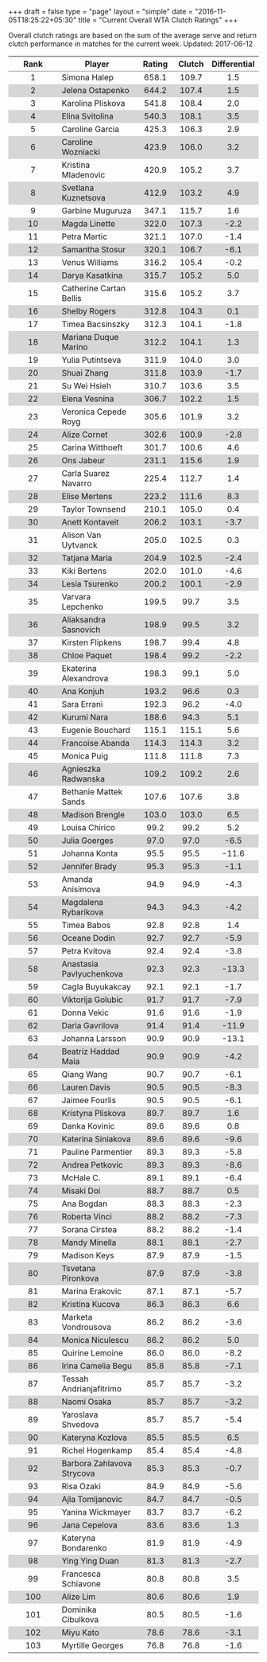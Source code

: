+++
draft = false
type = "page" 
layout = "simple"
date = "2016-11-05T18:25:22+05:30"
title = "Current Overall WTA Clutch Ratings"
+++


Overall clutch ratings are based on the sum of the average serve and return clutch performance in matches for the current week. Updated: 2017-06-12


<table class='gmisc_table' style='border-collapse: collapse; margin-top: 1em; margin-bottom: 1em;' >
<thead>
<tr>
<th style='border-bottom: 1px solid grey; border-top: 2px solid grey; text-align: center;'>Rank</th>
<th style='border-bottom: 1px solid grey; border-top: 2px solid grey; text-align: center;'>Player</th>
<th style='border-bottom: 1px solid grey; border-top: 2px solid grey; text-align: center;'>Rating</th>
<th style='border-bottom: 1px solid grey; border-top: 2px solid grey; text-align: center;'>Clutch</th>
<th style='border-bottom: 1px solid grey; border-top: 2px solid grey; text-align: center;'>Differential</th>
</tr>
</thead>
<tbody>
<tr>
<td style='width:40%; text-align: center;'>1</td>
<td style='width:40%; text-align: left;'>Simona Halep</td>
<td style='width:40%; text-align: center;'>658.1</td>
<td style='width:40%; text-align: center;'>109.7</td>
<td style='width:40%; text-align: center;'>1.5</td>
</tr>
<tr style='background-color: #d6d6d6;'>
<td style='width:40%; background-color: #d6d6d6; text-align: center;'>2</td>
<td style='width:40%; background-color: #d6d6d6; text-align: left;'>Jelena Ostapenko</td>
<td style='width:40%; background-color: #d6d6d6; text-align: center;'>644.2</td>
<td style='width:40%; background-color: #d6d6d6; text-align: center;'>107.4</td>
<td style='width:40%; background-color: #d6d6d6; text-align: center;'>1.5</td>
</tr>
<tr>
<td style='width:40%; text-align: center;'>3</td>
<td style='width:40%; text-align: left;'>Karolina Pliskova</td>
<td style='width:40%; text-align: center;'>541.8</td>
<td style='width:40%; text-align: center;'>108.4</td>
<td style='width:40%; text-align: center;'>2.0</td>
</tr>
<tr style='background-color: #d6d6d6;'>
<td style='width:40%; background-color: #d6d6d6; text-align: center;'>4</td>
<td style='width:40%; background-color: #d6d6d6; text-align: left;'>Elina Svitolina</td>
<td style='width:40%; background-color: #d6d6d6; text-align: center;'>540.3</td>
<td style='width:40%; background-color: #d6d6d6; text-align: center;'>108.1</td>
<td style='width:40%; background-color: #d6d6d6; text-align: center;'>3.5</td>
</tr>
<tr>
<td style='width:40%; text-align: center;'>5</td>
<td style='width:40%; text-align: left;'>Caroline Garcia</td>
<td style='width:40%; text-align: center;'>425.3</td>
<td style='width:40%; text-align: center;'>106.3</td>
<td style='width:40%; text-align: center;'>2.9</td>
</tr>
<tr style='background-color: #d6d6d6;'>
<td style='width:40%; background-color: #d6d6d6; text-align: center;'>6</td>
<td style='width:40%; background-color: #d6d6d6; text-align: left;'>Caroline Wozniacki</td>
<td style='width:40%; background-color: #d6d6d6; text-align: center;'>423.9</td>
<td style='width:40%; background-color: #d6d6d6; text-align: center;'>106.0</td>
<td style='width:40%; background-color: #d6d6d6; text-align: center;'>3.2</td>
</tr>
<tr>
<td style='width:40%; text-align: center;'>7</td>
<td style='width:40%; text-align: left;'>Kristina Mladenovic</td>
<td style='width:40%; text-align: center;'>420.9</td>
<td style='width:40%; text-align: center;'>105.2</td>
<td style='width:40%; text-align: center;'>3.7</td>
</tr>
<tr style='background-color: #d6d6d6;'>
<td style='width:40%; background-color: #d6d6d6; text-align: center;'>8</td>
<td style='width:40%; background-color: #d6d6d6; text-align: left;'>Svetlana Kuznetsova</td>
<td style='width:40%; background-color: #d6d6d6; text-align: center;'>412.9</td>
<td style='width:40%; background-color: #d6d6d6; text-align: center;'>103.2</td>
<td style='width:40%; background-color: #d6d6d6; text-align: center;'>4.9</td>
</tr>
<tr>
<td style='width:40%; text-align: center;'>9</td>
<td style='width:40%; text-align: left;'>Garbine Muguruza</td>
<td style='width:40%; text-align: center;'>347.1</td>
<td style='width:40%; text-align: center;'>115.7</td>
<td style='width:40%; text-align: center;'>1.6</td>
</tr>
<tr style='background-color: #d6d6d6;'>
<td style='width:40%; background-color: #d6d6d6; text-align: center;'>10</td>
<td style='width:40%; background-color: #d6d6d6; text-align: left;'>Magda Linette</td>
<td style='width:40%; background-color: #d6d6d6; text-align: center;'>322.0</td>
<td style='width:40%; background-color: #d6d6d6; text-align: center;'>107.3</td>
<td style='width:40%; background-color: #d6d6d6; text-align: center;'>-2.2</td>
</tr>
<tr>
<td style='width:40%; text-align: center;'>11</td>
<td style='width:40%; text-align: left;'>Petra Martic</td>
<td style='width:40%; text-align: center;'>321.1</td>
<td style='width:40%; text-align: center;'>107.0</td>
<td style='width:40%; text-align: center;'>-1.4</td>
</tr>
<tr style='background-color: #d6d6d6;'>
<td style='width:40%; background-color: #d6d6d6; text-align: center;'>12</td>
<td style='width:40%; background-color: #d6d6d6; text-align: left;'>Samantha Stosur</td>
<td style='width:40%; background-color: #d6d6d6; text-align: center;'>320.1</td>
<td style='width:40%; background-color: #d6d6d6; text-align: center;'>106.7</td>
<td style='width:40%; background-color: #d6d6d6; text-align: center;'>-6.1</td>
</tr>
<tr>
<td style='width:40%; text-align: center;'>13</td>
<td style='width:40%; text-align: left;'>Venus Williams</td>
<td style='width:40%; text-align: center;'>316.2</td>
<td style='width:40%; text-align: center;'>105.4</td>
<td style='width:40%; text-align: center;'>-0.2</td>
</tr>
<tr style='background-color: #d6d6d6;'>
<td style='width:40%; background-color: #d6d6d6; text-align: center;'>14</td>
<td style='width:40%; background-color: #d6d6d6; text-align: left;'>Darya Kasatkina</td>
<td style='width:40%; background-color: #d6d6d6; text-align: center;'>315.7</td>
<td style='width:40%; background-color: #d6d6d6; text-align: center;'>105.2</td>
<td style='width:40%; background-color: #d6d6d6; text-align: center;'>5.0</td>
</tr>
<tr>
<td style='width:40%; text-align: center;'>15</td>
<td style='width:40%; text-align: left;'>Catherine Cartan Bellis</td>
<td style='width:40%; text-align: center;'>315.6</td>
<td style='width:40%; text-align: center;'>105.2</td>
<td style='width:40%; text-align: center;'>3.7</td>
</tr>
<tr style='background-color: #d6d6d6;'>
<td style='width:40%; background-color: #d6d6d6; text-align: center;'>16</td>
<td style='width:40%; background-color: #d6d6d6; text-align: left;'>Shelby Rogers</td>
<td style='width:40%; background-color: #d6d6d6; text-align: center;'>312.8</td>
<td style='width:40%; background-color: #d6d6d6; text-align: center;'>104.3</td>
<td style='width:40%; background-color: #d6d6d6; text-align: center;'>0.1</td>
</tr>
<tr>
<td style='width:40%; text-align: center;'>17</td>
<td style='width:40%; text-align: left;'>Timea Bacsinszky</td>
<td style='width:40%; text-align: center;'>312.3</td>
<td style='width:40%; text-align: center;'>104.1</td>
<td style='width:40%; text-align: center;'>-1.8</td>
</tr>
<tr style='background-color: #d6d6d6;'>
<td style='width:40%; background-color: #d6d6d6; text-align: center;'>18</td>
<td style='width:40%; background-color: #d6d6d6; text-align: left;'>Mariana Duque Marino</td>
<td style='width:40%; background-color: #d6d6d6; text-align: center;'>312.2</td>
<td style='width:40%; background-color: #d6d6d6; text-align: center;'>104.1</td>
<td style='width:40%; background-color: #d6d6d6; text-align: center;'>1.3</td>
</tr>
<tr>
<td style='width:40%; text-align: center;'>19</td>
<td style='width:40%; text-align: left;'>Yulia Putintseva</td>
<td style='width:40%; text-align: center;'>311.9</td>
<td style='width:40%; text-align: center;'>104.0</td>
<td style='width:40%; text-align: center;'>3.0</td>
</tr>
<tr style='background-color: #d6d6d6;'>
<td style='width:40%; background-color: #d6d6d6; text-align: center;'>20</td>
<td style='width:40%; background-color: #d6d6d6; text-align: left;'>Shuai Zhang</td>
<td style='width:40%; background-color: #d6d6d6; text-align: center;'>311.8</td>
<td style='width:40%; background-color: #d6d6d6; text-align: center;'>103.9</td>
<td style='width:40%; background-color: #d6d6d6; text-align: center;'>-1.7</td>
</tr>
<tr>
<td style='width:40%; text-align: center;'>21</td>
<td style='width:40%; text-align: left;'>Su Wei Hsieh</td>
<td style='width:40%; text-align: center;'>310.7</td>
<td style='width:40%; text-align: center;'>103.6</td>
<td style='width:40%; text-align: center;'>3.5</td>
</tr>
<tr style='background-color: #d6d6d6;'>
<td style='width:40%; background-color: #d6d6d6; text-align: center;'>22</td>
<td style='width:40%; background-color: #d6d6d6; text-align: left;'>Elena Vesnina</td>
<td style='width:40%; background-color: #d6d6d6; text-align: center;'>306.7</td>
<td style='width:40%; background-color: #d6d6d6; text-align: center;'>102.2</td>
<td style='width:40%; background-color: #d6d6d6; text-align: center;'>1.5</td>
</tr>
<tr>
<td style='width:40%; text-align: center;'>23</td>
<td style='width:40%; text-align: left;'>Veronica Cepede Royg</td>
<td style='width:40%; text-align: center;'>305.6</td>
<td style='width:40%; text-align: center;'>101.9</td>
<td style='width:40%; text-align: center;'>3.2</td>
</tr>
<tr style='background-color: #d6d6d6;'>
<td style='width:40%; background-color: #d6d6d6; text-align: center;'>24</td>
<td style='width:40%; background-color: #d6d6d6; text-align: left;'>Alize Cornet</td>
<td style='width:40%; background-color: #d6d6d6; text-align: center;'>302.6</td>
<td style='width:40%; background-color: #d6d6d6; text-align: center;'>100.9</td>
<td style='width:40%; background-color: #d6d6d6; text-align: center;'>-2.8</td>
</tr>
<tr>
<td style='width:40%; text-align: center;'>25</td>
<td style='width:40%; text-align: left;'>Carina Witthoeft</td>
<td style='width:40%; text-align: center;'>301.7</td>
<td style='width:40%; text-align: center;'>100.6</td>
<td style='width:40%; text-align: center;'>4.6</td>
</tr>
<tr style='background-color: #d6d6d6;'>
<td style='width:40%; background-color: #d6d6d6; text-align: center;'>26</td>
<td style='width:40%; background-color: #d6d6d6; text-align: left;'>Ons Jabeur</td>
<td style='width:40%; background-color: #d6d6d6; text-align: center;'>231.1</td>
<td style='width:40%; background-color: #d6d6d6; text-align: center;'>115.6</td>
<td style='width:40%; background-color: #d6d6d6; text-align: center;'>1.9</td>
</tr>
<tr>
<td style='width:40%; text-align: center;'>27</td>
<td style='width:40%; text-align: left;'>Carla Suarez Navarro</td>
<td style='width:40%; text-align: center;'>225.4</td>
<td style='width:40%; text-align: center;'>112.7</td>
<td style='width:40%; text-align: center;'>1.4</td>
</tr>
<tr style='background-color: #d6d6d6;'>
<td style='width:40%; background-color: #d6d6d6; text-align: center;'>28</td>
<td style='width:40%; background-color: #d6d6d6; text-align: left;'>Elise Mertens</td>
<td style='width:40%; background-color: #d6d6d6; text-align: center;'>223.2</td>
<td style='width:40%; background-color: #d6d6d6; text-align: center;'>111.6</td>
<td style='width:40%; background-color: #d6d6d6; text-align: center;'>8.3</td>
</tr>
<tr>
<td style='width:40%; text-align: center;'>29</td>
<td style='width:40%; text-align: left;'>Taylor Townsend</td>
<td style='width:40%; text-align: center;'>210.1</td>
<td style='width:40%; text-align: center;'>105.0</td>
<td style='width:40%; text-align: center;'>0.4</td>
</tr>
<tr style='background-color: #d6d6d6;'>
<td style='width:40%; background-color: #d6d6d6; text-align: center;'>30</td>
<td style='width:40%; background-color: #d6d6d6; text-align: left;'>Anett Kontaveit</td>
<td style='width:40%; background-color: #d6d6d6; text-align: center;'>206.2</td>
<td style='width:40%; background-color: #d6d6d6; text-align: center;'>103.1</td>
<td style='width:40%; background-color: #d6d6d6; text-align: center;'>-3.7</td>
</tr>
<tr>
<td style='width:40%; text-align: center;'>31</td>
<td style='width:40%; text-align: left;'>Alison Van Uytvanck</td>
<td style='width:40%; text-align: center;'>205.0</td>
<td style='width:40%; text-align: center;'>102.5</td>
<td style='width:40%; text-align: center;'>0.3</td>
</tr>
<tr style='background-color: #d6d6d6;'>
<td style='width:40%; background-color: #d6d6d6; text-align: center;'>32</td>
<td style='width:40%; background-color: #d6d6d6; text-align: left;'>Tatjana Maria</td>
<td style='width:40%; background-color: #d6d6d6; text-align: center;'>204.9</td>
<td style='width:40%; background-color: #d6d6d6; text-align: center;'>102.5</td>
<td style='width:40%; background-color: #d6d6d6; text-align: center;'>-2.4</td>
</tr>
<tr>
<td style='width:40%; text-align: center;'>33</td>
<td style='width:40%; text-align: left;'>Kiki Bertens</td>
<td style='width:40%; text-align: center;'>202.0</td>
<td style='width:40%; text-align: center;'>101.0</td>
<td style='width:40%; text-align: center;'>-4.6</td>
</tr>
<tr style='background-color: #d6d6d6;'>
<td style='width:40%; background-color: #d6d6d6; text-align: center;'>34</td>
<td style='width:40%; background-color: #d6d6d6; text-align: left;'>Lesia Tsurenko</td>
<td style='width:40%; background-color: #d6d6d6; text-align: center;'>200.2</td>
<td style='width:40%; background-color: #d6d6d6; text-align: center;'>100.1</td>
<td style='width:40%; background-color: #d6d6d6; text-align: center;'>-2.9</td>
</tr>
<tr>
<td style='width:40%; text-align: center;'>35</td>
<td style='width:40%; text-align: left;'>Varvara Lepchenko</td>
<td style='width:40%; text-align: center;'>199.5</td>
<td style='width:40%; text-align: center;'>99.7</td>
<td style='width:40%; text-align: center;'>3.5</td>
</tr>
<tr style='background-color: #d6d6d6;'>
<td style='width:40%; background-color: #d6d6d6; text-align: center;'>36</td>
<td style='width:40%; background-color: #d6d6d6; text-align: left;'>Aliaksandra Sasnovich</td>
<td style='width:40%; background-color: #d6d6d6; text-align: center;'>198.9</td>
<td style='width:40%; background-color: #d6d6d6; text-align: center;'>99.5</td>
<td style='width:40%; background-color: #d6d6d6; text-align: center;'>3.2</td>
</tr>
<tr>
<td style='width:40%; text-align: center;'>37</td>
<td style='width:40%; text-align: left;'>Kirsten Flipkens</td>
<td style='width:40%; text-align: center;'>198.7</td>
<td style='width:40%; text-align: center;'>99.4</td>
<td style='width:40%; text-align: center;'>4.8</td>
</tr>
<tr style='background-color: #d6d6d6;'>
<td style='width:40%; background-color: #d6d6d6; text-align: center;'>38</td>
<td style='width:40%; background-color: #d6d6d6; text-align: left;'>Chloe Paquet</td>
<td style='width:40%; background-color: #d6d6d6; text-align: center;'>198.4</td>
<td style='width:40%; background-color: #d6d6d6; text-align: center;'>99.2</td>
<td style='width:40%; background-color: #d6d6d6; text-align: center;'>-2.2</td>
</tr>
<tr>
<td style='width:40%; text-align: center;'>39</td>
<td style='width:40%; text-align: left;'>Ekaterina Alexandrova</td>
<td style='width:40%; text-align: center;'>198.3</td>
<td style='width:40%; text-align: center;'>99.1</td>
<td style='width:40%; text-align: center;'>5.0</td>
</tr>
<tr style='background-color: #d6d6d6;'>
<td style='width:40%; background-color: #d6d6d6; text-align: center;'>40</td>
<td style='width:40%; background-color: #d6d6d6; text-align: left;'>Ana Konjuh</td>
<td style='width:40%; background-color: #d6d6d6; text-align: center;'>193.2</td>
<td style='width:40%; background-color: #d6d6d6; text-align: center;'>96.6</td>
<td style='width:40%; background-color: #d6d6d6; text-align: center;'>0.3</td>
</tr>
<tr>
<td style='width:40%; text-align: center;'>41</td>
<td style='width:40%; text-align: left;'>Sara Errani</td>
<td style='width:40%; text-align: center;'>192.3</td>
<td style='width:40%; text-align: center;'>96.2</td>
<td style='width:40%; text-align: center;'>-4.0</td>
</tr>
<tr style='background-color: #d6d6d6;'>
<td style='width:40%; background-color: #d6d6d6; text-align: center;'>42</td>
<td style='width:40%; background-color: #d6d6d6; text-align: left;'>Kurumi Nara</td>
<td style='width:40%; background-color: #d6d6d6; text-align: center;'>188.6</td>
<td style='width:40%; background-color: #d6d6d6; text-align: center;'>94.3</td>
<td style='width:40%; background-color: #d6d6d6; text-align: center;'>5.1</td>
</tr>
<tr>
<td style='width:40%; text-align: center;'>43</td>
<td style='width:40%; text-align: left;'>Eugenie Bouchard</td>
<td style='width:40%; text-align: center;'>115.1</td>
<td style='width:40%; text-align: center;'>115.1</td>
<td style='width:40%; text-align: center;'>5.6</td>
</tr>
<tr style='background-color: #d6d6d6;'>
<td style='width:40%; background-color: #d6d6d6; text-align: center;'>44</td>
<td style='width:40%; background-color: #d6d6d6; text-align: left;'>Francoise Abanda</td>
<td style='width:40%; background-color: #d6d6d6; text-align: center;'>114.3</td>
<td style='width:40%; background-color: #d6d6d6; text-align: center;'>114.3</td>
<td style='width:40%; background-color: #d6d6d6; text-align: center;'>3.2</td>
</tr>
<tr>
<td style='width:40%; text-align: center;'>45</td>
<td style='width:40%; text-align: left;'>Monica Puig</td>
<td style='width:40%; text-align: center;'>111.8</td>
<td style='width:40%; text-align: center;'>111.8</td>
<td style='width:40%; text-align: center;'>7.3</td>
</tr>
<tr style='background-color: #d6d6d6;'>
<td style='width:40%; background-color: #d6d6d6; text-align: center;'>46</td>
<td style='width:40%; background-color: #d6d6d6; text-align: left;'>Agnieszka Radwanska</td>
<td style='width:40%; background-color: #d6d6d6; text-align: center;'>109.2</td>
<td style='width:40%; background-color: #d6d6d6; text-align: center;'>109.2</td>
<td style='width:40%; background-color: #d6d6d6; text-align: center;'>2.6</td>
</tr>
<tr>
<td style='width:40%; text-align: center;'>47</td>
<td style='width:40%; text-align: left;'>Bethanie Mattek Sands</td>
<td style='width:40%; text-align: center;'>107.6</td>
<td style='width:40%; text-align: center;'>107.6</td>
<td style='width:40%; text-align: center;'>3.8</td>
</tr>
<tr style='background-color: #d6d6d6;'>
<td style='width:40%; background-color: #d6d6d6; text-align: center;'>48</td>
<td style='width:40%; background-color: #d6d6d6; text-align: left;'>Madison Brengle</td>
<td style='width:40%; background-color: #d6d6d6; text-align: center;'>103.0</td>
<td style='width:40%; background-color: #d6d6d6; text-align: center;'>103.0</td>
<td style='width:40%; background-color: #d6d6d6; text-align: center;'>6.5</td>
</tr>
<tr>
<td style='width:40%; text-align: center;'>49</td>
<td style='width:40%; text-align: left;'>Louisa Chirico</td>
<td style='width:40%; text-align: center;'>99.2</td>
<td style='width:40%; text-align: center;'>99.2</td>
<td style='width:40%; text-align: center;'>5.2</td>
</tr>
<tr style='background-color: #d6d6d6;'>
<td style='width:40%; background-color: #d6d6d6; text-align: center;'>50</td>
<td style='width:40%; background-color: #d6d6d6; text-align: left;'>Julia Goerges</td>
<td style='width:40%; background-color: #d6d6d6; text-align: center;'>97.0</td>
<td style='width:40%; background-color: #d6d6d6; text-align: center;'>97.0</td>
<td style='width:40%; background-color: #d6d6d6; text-align: center;'>-6.5</td>
</tr>
<tr>
<td style='width:40%; text-align: center;'>51</td>
<td style='width:40%; text-align: left;'>Johanna Konta</td>
<td style='width:40%; text-align: center;'>95.5</td>
<td style='width:40%; text-align: center;'>95.5</td>
<td style='width:40%; text-align: center;'>-11.6</td>
</tr>
<tr style='background-color: #d6d6d6;'>
<td style='width:40%; background-color: #d6d6d6; text-align: center;'>52</td>
<td style='width:40%; background-color: #d6d6d6; text-align: left;'>Jennifer Brady</td>
<td style='width:40%; background-color: #d6d6d6; text-align: center;'>95.3</td>
<td style='width:40%; background-color: #d6d6d6; text-align: center;'>95.3</td>
<td style='width:40%; background-color: #d6d6d6; text-align: center;'>-1.1</td>
</tr>
<tr>
<td style='width:40%; text-align: center;'>53</td>
<td style='width:40%; text-align: left;'>Amanda Anisimova</td>
<td style='width:40%; text-align: center;'>94.9</td>
<td style='width:40%; text-align: center;'>94.9</td>
<td style='width:40%; text-align: center;'>-4.3</td>
</tr>
<tr style='background-color: #d6d6d6;'>
<td style='width:40%; background-color: #d6d6d6; text-align: center;'>54</td>
<td style='width:40%; background-color: #d6d6d6; text-align: left;'>Magdalena Rybarikova</td>
<td style='width:40%; background-color: #d6d6d6; text-align: center;'>94.3</td>
<td style='width:40%; background-color: #d6d6d6; text-align: center;'>94.3</td>
<td style='width:40%; background-color: #d6d6d6; text-align: center;'>-4.2</td>
</tr>
<tr>
<td style='width:40%; text-align: center;'>55</td>
<td style='width:40%; text-align: left;'>Timea Babos</td>
<td style='width:40%; text-align: center;'>92.8</td>
<td style='width:40%; text-align: center;'>92.8</td>
<td style='width:40%; text-align: center;'>1.4</td>
</tr>
<tr style='background-color: #d6d6d6;'>
<td style='width:40%; background-color: #d6d6d6; text-align: center;'>56</td>
<td style='width:40%; background-color: #d6d6d6; text-align: left;'>Oceane Dodin</td>
<td style='width:40%; background-color: #d6d6d6; text-align: center;'>92.7</td>
<td style='width:40%; background-color: #d6d6d6; text-align: center;'>92.7</td>
<td style='width:40%; background-color: #d6d6d6; text-align: center;'>-5.9</td>
</tr>
<tr>
<td style='width:40%; text-align: center;'>57</td>
<td style='width:40%; text-align: left;'>Petra Kvitova</td>
<td style='width:40%; text-align: center;'>92.4</td>
<td style='width:40%; text-align: center;'>92.4</td>
<td style='width:40%; text-align: center;'>-3.8</td>
</tr>
<tr style='background-color: #d6d6d6;'>
<td style='width:40%; background-color: #d6d6d6; text-align: center;'>58</td>
<td style='width:40%; background-color: #d6d6d6; text-align: left;'>Anastasia Pavlyuchenkova</td>
<td style='width:40%; background-color: #d6d6d6; text-align: center;'>92.3</td>
<td style='width:40%; background-color: #d6d6d6; text-align: center;'>92.3</td>
<td style='width:40%; background-color: #d6d6d6; text-align: center;'>-13.3</td>
</tr>
<tr>
<td style='width:40%; text-align: center;'>59</td>
<td style='width:40%; text-align: left;'>Cagla Buyukakcay</td>
<td style='width:40%; text-align: center;'>92.1</td>
<td style='width:40%; text-align: center;'>92.1</td>
<td style='width:40%; text-align: center;'>-1.7</td>
</tr>
<tr style='background-color: #d6d6d6;'>
<td style='width:40%; background-color: #d6d6d6; text-align: center;'>60</td>
<td style='width:40%; background-color: #d6d6d6; text-align: left;'>Viktorija Golubic</td>
<td style='width:40%; background-color: #d6d6d6; text-align: center;'>91.7</td>
<td style='width:40%; background-color: #d6d6d6; text-align: center;'>91.7</td>
<td style='width:40%; background-color: #d6d6d6; text-align: center;'>-7.9</td>
</tr>
<tr>
<td style='width:40%; text-align: center;'>61</td>
<td style='width:40%; text-align: left;'>Donna Vekic</td>
<td style='width:40%; text-align: center;'>91.6</td>
<td style='width:40%; text-align: center;'>91.6</td>
<td style='width:40%; text-align: center;'>-1.9</td>
</tr>
<tr style='background-color: #d6d6d6;'>
<td style='width:40%; background-color: #d6d6d6; text-align: center;'>62</td>
<td style='width:40%; background-color: #d6d6d6; text-align: left;'>Daria Gavrilova</td>
<td style='width:40%; background-color: #d6d6d6; text-align: center;'>91.4</td>
<td style='width:40%; background-color: #d6d6d6; text-align: center;'>91.4</td>
<td style='width:40%; background-color: #d6d6d6; text-align: center;'>-11.9</td>
</tr>
<tr>
<td style='width:40%; text-align: center;'>63</td>
<td style='width:40%; text-align: left;'>Johanna Larsson</td>
<td style='width:40%; text-align: center;'>90.9</td>
<td style='width:40%; text-align: center;'>90.9</td>
<td style='width:40%; text-align: center;'>-13.1</td>
</tr>
<tr style='background-color: #d6d6d6;'>
<td style='width:40%; background-color: #d6d6d6; text-align: center;'>64</td>
<td style='width:40%; background-color: #d6d6d6; text-align: left;'>Beatriz Haddad Maia</td>
<td style='width:40%; background-color: #d6d6d6; text-align: center;'>90.9</td>
<td style='width:40%; background-color: #d6d6d6; text-align: center;'>90.9</td>
<td style='width:40%; background-color: #d6d6d6; text-align: center;'>-4.2</td>
</tr>
<tr>
<td style='width:40%; text-align: center;'>65</td>
<td style='width:40%; text-align: left;'>Qiang Wang</td>
<td style='width:40%; text-align: center;'>90.7</td>
<td style='width:40%; text-align: center;'>90.7</td>
<td style='width:40%; text-align: center;'>-6.1</td>
</tr>
<tr style='background-color: #d6d6d6;'>
<td style='width:40%; background-color: #d6d6d6; text-align: center;'>66</td>
<td style='width:40%; background-color: #d6d6d6; text-align: left;'>Lauren Davis</td>
<td style='width:40%; background-color: #d6d6d6; text-align: center;'>90.5</td>
<td style='width:40%; background-color: #d6d6d6; text-align: center;'>90.5</td>
<td style='width:40%; background-color: #d6d6d6; text-align: center;'>-8.3</td>
</tr>
<tr>
<td style='width:40%; text-align: center;'>67</td>
<td style='width:40%; text-align: left;'>Jaimee Fourlis</td>
<td style='width:40%; text-align: center;'>90.5</td>
<td style='width:40%; text-align: center;'>90.5</td>
<td style='width:40%; text-align: center;'>-6.1</td>
</tr>
<tr style='background-color: #d6d6d6;'>
<td style='width:40%; background-color: #d6d6d6; text-align: center;'>68</td>
<td style='width:40%; background-color: #d6d6d6; text-align: left;'>Kristyna Pliskova</td>
<td style='width:40%; background-color: #d6d6d6; text-align: center;'>89.7</td>
<td style='width:40%; background-color: #d6d6d6; text-align: center;'>89.7</td>
<td style='width:40%; background-color: #d6d6d6; text-align: center;'>1.6</td>
</tr>
<tr>
<td style='width:40%; text-align: center;'>69</td>
<td style='width:40%; text-align: left;'>Danka Kovinic</td>
<td style='width:40%; text-align: center;'>89.6</td>
<td style='width:40%; text-align: center;'>89.6</td>
<td style='width:40%; text-align: center;'>0.8</td>
</tr>
<tr style='background-color: #d6d6d6;'>
<td style='width:40%; background-color: #d6d6d6; text-align: center;'>70</td>
<td style='width:40%; background-color: #d6d6d6; text-align: left;'>Katerina Siniakova</td>
<td style='width:40%; background-color: #d6d6d6; text-align: center;'>89.6</td>
<td style='width:40%; background-color: #d6d6d6; text-align: center;'>89.6</td>
<td style='width:40%; background-color: #d6d6d6; text-align: center;'>-9.6</td>
</tr>
<tr>
<td style='width:40%; text-align: center;'>71</td>
<td style='width:40%; text-align: left;'>Pauline Parmentier</td>
<td style='width:40%; text-align: center;'>89.3</td>
<td style='width:40%; text-align: center;'>89.3</td>
<td style='width:40%; text-align: center;'>-5.8</td>
</tr>
<tr style='background-color: #d6d6d6;'>
<td style='width:40%; background-color: #d6d6d6; text-align: center;'>72</td>
<td style='width:40%; background-color: #d6d6d6; text-align: left;'>Andrea Petkovic</td>
<td style='width:40%; background-color: #d6d6d6; text-align: center;'>89.3</td>
<td style='width:40%; background-color: #d6d6d6; text-align: center;'>89.3</td>
<td style='width:40%; background-color: #d6d6d6; text-align: center;'>-8.6</td>
</tr>
<tr>
<td style='width:40%; text-align: center;'>73</td>
<td style='width:40%; text-align: left;'>McHale C.</td>
<td style='width:40%; text-align: center;'>89.1</td>
<td style='width:40%; text-align: center;'>89.1</td>
<td style='width:40%; text-align: center;'>-6.4</td>
</tr>
<tr style='background-color: #d6d6d6;'>
<td style='width:40%; background-color: #d6d6d6; text-align: center;'>74</td>
<td style='width:40%; background-color: #d6d6d6; text-align: left;'>Misaki Doi</td>
<td style='width:40%; background-color: #d6d6d6; text-align: center;'>88.7</td>
<td style='width:40%; background-color: #d6d6d6; text-align: center;'>88.7</td>
<td style='width:40%; background-color: #d6d6d6; text-align: center;'>0.5</td>
</tr>
<tr>
<td style='width:40%; text-align: center;'>75</td>
<td style='width:40%; text-align: left;'>Ana Bogdan</td>
<td style='width:40%; text-align: center;'>88.3</td>
<td style='width:40%; text-align: center;'>88.3</td>
<td style='width:40%; text-align: center;'>-2.3</td>
</tr>
<tr style='background-color: #d6d6d6;'>
<td style='width:40%; background-color: #d6d6d6; text-align: center;'>76</td>
<td style='width:40%; background-color: #d6d6d6; text-align: left;'>Roberta Vinci</td>
<td style='width:40%; background-color: #d6d6d6; text-align: center;'>88.2</td>
<td style='width:40%; background-color: #d6d6d6; text-align: center;'>88.2</td>
<td style='width:40%; background-color: #d6d6d6; text-align: center;'>-7.3</td>
</tr>
<tr>
<td style='width:40%; text-align: center;'>77</td>
<td style='width:40%; text-align: left;'>Sorana Cirstea</td>
<td style='width:40%; text-align: center;'>88.2</td>
<td style='width:40%; text-align: center;'>88.2</td>
<td style='width:40%; text-align: center;'>-1.4</td>
</tr>
<tr style='background-color: #d6d6d6;'>
<td style='width:40%; background-color: #d6d6d6; text-align: center;'>78</td>
<td style='width:40%; background-color: #d6d6d6; text-align: left;'>Mandy Minella</td>
<td style='width:40%; background-color: #d6d6d6; text-align: center;'>88.1</td>
<td style='width:40%; background-color: #d6d6d6; text-align: center;'>88.1</td>
<td style='width:40%; background-color: #d6d6d6; text-align: center;'>-2.7</td>
</tr>
<tr>
<td style='width:40%; text-align: center;'>79</td>
<td style='width:40%; text-align: left;'>Madison Keys</td>
<td style='width:40%; text-align: center;'>87.9</td>
<td style='width:40%; text-align: center;'>87.9</td>
<td style='width:40%; text-align: center;'>-1.5</td>
</tr>
<tr style='background-color: #d6d6d6;'>
<td style='width:40%; background-color: #d6d6d6; text-align: center;'>80</td>
<td style='width:40%; background-color: #d6d6d6; text-align: left;'>Tsvetana Pironkova</td>
<td style='width:40%; background-color: #d6d6d6; text-align: center;'>87.9</td>
<td style='width:40%; background-color: #d6d6d6; text-align: center;'>87.9</td>
<td style='width:40%; background-color: #d6d6d6; text-align: center;'>-3.8</td>
</tr>
<tr>
<td style='width:40%; text-align: center;'>81</td>
<td style='width:40%; text-align: left;'>Marina Erakovic</td>
<td style='width:40%; text-align: center;'>87.1</td>
<td style='width:40%; text-align: center;'>87.1</td>
<td style='width:40%; text-align: center;'>-5.7</td>
</tr>
<tr style='background-color: #d6d6d6;'>
<td style='width:40%; background-color: #d6d6d6; text-align: center;'>82</td>
<td style='width:40%; background-color: #d6d6d6; text-align: left;'>Kristina Kucova</td>
<td style='width:40%; background-color: #d6d6d6; text-align: center;'>86.3</td>
<td style='width:40%; background-color: #d6d6d6; text-align: center;'>86.3</td>
<td style='width:40%; background-color: #d6d6d6; text-align: center;'>6.6</td>
</tr>
<tr>
<td style='width:40%; text-align: center;'>83</td>
<td style='width:40%; text-align: left;'>Marketa Vondrousova</td>
<td style='width:40%; text-align: center;'>86.2</td>
<td style='width:40%; text-align: center;'>86.2</td>
<td style='width:40%; text-align: center;'>-3.6</td>
</tr>
<tr style='background-color: #d6d6d6;'>
<td style='width:40%; background-color: #d6d6d6; text-align: center;'>84</td>
<td style='width:40%; background-color: #d6d6d6; text-align: left;'>Monica Niculescu</td>
<td style='width:40%; background-color: #d6d6d6; text-align: center;'>86.2</td>
<td style='width:40%; background-color: #d6d6d6; text-align: center;'>86.2</td>
<td style='width:40%; background-color: #d6d6d6; text-align: center;'>5.0</td>
</tr>
<tr>
<td style='width:40%; text-align: center;'>85</td>
<td style='width:40%; text-align: left;'>Quirine Lemoine</td>
<td style='width:40%; text-align: center;'>86.0</td>
<td style='width:40%; text-align: center;'>86.0</td>
<td style='width:40%; text-align: center;'>-8.2</td>
</tr>
<tr style='background-color: #d6d6d6;'>
<td style='width:40%; background-color: #d6d6d6; text-align: center;'>86</td>
<td style='width:40%; background-color: #d6d6d6; text-align: left;'>Irina Camelia Begu</td>
<td style='width:40%; background-color: #d6d6d6; text-align: center;'>85.8</td>
<td style='width:40%; background-color: #d6d6d6; text-align: center;'>85.8</td>
<td style='width:40%; background-color: #d6d6d6; text-align: center;'>-7.1</td>
</tr>
<tr>
<td style='width:40%; text-align: center;'>87</td>
<td style='width:40%; text-align: left;'>Tessah Andrianjafitrimo</td>
<td style='width:40%; text-align: center;'>85.7</td>
<td style='width:40%; text-align: center;'>85.7</td>
<td style='width:40%; text-align: center;'>-3.2</td>
</tr>
<tr style='background-color: #d6d6d6;'>
<td style='width:40%; background-color: #d6d6d6; text-align: center;'>88</td>
<td style='width:40%; background-color: #d6d6d6; text-align: left;'>Naomi Osaka</td>
<td style='width:40%; background-color: #d6d6d6; text-align: center;'>85.7</td>
<td style='width:40%; background-color: #d6d6d6; text-align: center;'>85.7</td>
<td style='width:40%; background-color: #d6d6d6; text-align: center;'>-3.2</td>
</tr>
<tr>
<td style='width:40%; text-align: center;'>89</td>
<td style='width:40%; text-align: left;'>Yaroslava Shvedova</td>
<td style='width:40%; text-align: center;'>85.7</td>
<td style='width:40%; text-align: center;'>85.7</td>
<td style='width:40%; text-align: center;'>-5.4</td>
</tr>
<tr style='background-color: #d6d6d6;'>
<td style='width:40%; background-color: #d6d6d6; text-align: center;'>90</td>
<td style='width:40%; background-color: #d6d6d6; text-align: left;'>Kateryna Kozlova</td>
<td style='width:40%; background-color: #d6d6d6; text-align: center;'>85.5</td>
<td style='width:40%; background-color: #d6d6d6; text-align: center;'>85.5</td>
<td style='width:40%; background-color: #d6d6d6; text-align: center;'>6.5</td>
</tr>
<tr>
<td style='width:40%; text-align: center;'>91</td>
<td style='width:40%; text-align: left;'>Richel Hogenkamp</td>
<td style='width:40%; text-align: center;'>85.4</td>
<td style='width:40%; text-align: center;'>85.4</td>
<td style='width:40%; text-align: center;'>-4.8</td>
</tr>
<tr style='background-color: #d6d6d6;'>
<td style='width:40%; background-color: #d6d6d6; text-align: center;'>92</td>
<td style='width:40%; background-color: #d6d6d6; text-align: left;'>Barbora Zahlavova Strycova</td>
<td style='width:40%; background-color: #d6d6d6; text-align: center;'>85.3</td>
<td style='width:40%; background-color: #d6d6d6; text-align: center;'>85.3</td>
<td style='width:40%; background-color: #d6d6d6; text-align: center;'>-0.7</td>
</tr>
<tr>
<td style='width:40%; text-align: center;'>93</td>
<td style='width:40%; text-align: left;'>Risa Ozaki</td>
<td style='width:40%; text-align: center;'>84.9</td>
<td style='width:40%; text-align: center;'>84.9</td>
<td style='width:40%; text-align: center;'>-5.6</td>
</tr>
<tr style='background-color: #d6d6d6;'>
<td style='width:40%; background-color: #d6d6d6; text-align: center;'>94</td>
<td style='width:40%; background-color: #d6d6d6; text-align: left;'>Ajla Tomljanovic</td>
<td style='width:40%; background-color: #d6d6d6; text-align: center;'>84.7</td>
<td style='width:40%; background-color: #d6d6d6; text-align: center;'>84.7</td>
<td style='width:40%; background-color: #d6d6d6; text-align: center;'>-0.5</td>
</tr>
<tr>
<td style='width:40%; text-align: center;'>95</td>
<td style='width:40%; text-align: left;'>Yanina Wickmayer</td>
<td style='width:40%; text-align: center;'>83.7</td>
<td style='width:40%; text-align: center;'>83.7</td>
<td style='width:40%; text-align: center;'>-6.2</td>
</tr>
<tr style='background-color: #d6d6d6;'>
<td style='width:40%; background-color: #d6d6d6; text-align: center;'>96</td>
<td style='width:40%; background-color: #d6d6d6; text-align: left;'>Jana Cepelova</td>
<td style='width:40%; background-color: #d6d6d6; text-align: center;'>83.6</td>
<td style='width:40%; background-color: #d6d6d6; text-align: center;'>83.6</td>
<td style='width:40%; background-color: #d6d6d6; text-align: center;'>1.3</td>
</tr>
<tr>
<td style='width:40%; text-align: center;'>97</td>
<td style='width:40%; text-align: left;'>Kateryna Bondarenko</td>
<td style='width:40%; text-align: center;'>81.9</td>
<td style='width:40%; text-align: center;'>81.9</td>
<td style='width:40%; text-align: center;'>-4.9</td>
</tr>
<tr style='background-color: #d6d6d6;'>
<td style='width:40%; background-color: #d6d6d6; text-align: center;'>98</td>
<td style='width:40%; background-color: #d6d6d6; text-align: left;'>Ying Ying Duan</td>
<td style='width:40%; background-color: #d6d6d6; text-align: center;'>81.3</td>
<td style='width:40%; background-color: #d6d6d6; text-align: center;'>81.3</td>
<td style='width:40%; background-color: #d6d6d6; text-align: center;'>-2.7</td>
</tr>
<tr>
<td style='width:40%; text-align: center;'>99</td>
<td style='width:40%; text-align: left;'>Francesca Schiavone</td>
<td style='width:40%; text-align: center;'>80.8</td>
<td style='width:40%; text-align: center;'>80.8</td>
<td style='width:40%; text-align: center;'>3.5</td>
</tr>
<tr style='background-color: #d6d6d6;'>
<td style='width:40%; background-color: #d6d6d6; text-align: center;'>100</td>
<td style='width:40%; background-color: #d6d6d6; text-align: left;'>Alize Lim</td>
<td style='width:40%; background-color: #d6d6d6; text-align: center;'>80.6</td>
<td style='width:40%; background-color: #d6d6d6; text-align: center;'>80.6</td>
<td style='width:40%; background-color: #d6d6d6; text-align: center;'>1.9</td>
</tr>
<tr>
<td style='width:40%; text-align: center;'>101</td>
<td style='width:40%; text-align: left;'>Dominika Cibulkova</td>
<td style='width:40%; text-align: center;'>80.5</td>
<td style='width:40%; text-align: center;'>80.5</td>
<td style='width:40%; text-align: center;'>-1.6</td>
</tr>
<tr style='background-color: #d6d6d6;'>
<td style='width:40%; background-color: #d6d6d6; text-align: center;'>102</td>
<td style='width:40%; background-color: #d6d6d6; text-align: left;'>Miyu Kato</td>
<td style='width:40%; background-color: #d6d6d6; text-align: center;'>78.6</td>
<td style='width:40%; background-color: #d6d6d6; text-align: center;'>78.6</td>
<td style='width:40%; background-color: #d6d6d6; text-align: center;'>-3.1</td>
</tr>
<tr>
<td style='width:40%; border-bottom: 2px solid grey; text-align: center;'>103</td>
<td style='width:40%; border-bottom: 2px solid grey; text-align: left;'>Myrtille Georges</td>
<td style='width:40%; border-bottom: 2px solid grey; text-align: center;'>76.8</td>
<td style='width:40%; border-bottom: 2px solid grey; text-align: center;'>76.8</td>
<td style='width:40%; border-bottom: 2px solid grey; text-align: center;'>-1.6</td>
</tr>
</tbody>
</table>
